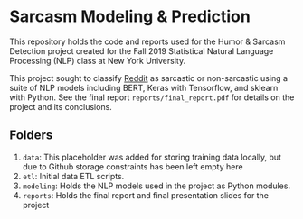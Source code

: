 # Sarcasm Modeling & Prediction
This repository holds the code and reports used for the Humor & Sarcasm Detection project created for the Fall 2019
Statistical Natural Language Processing (NLP) class at New York University.

This project sought to classify [Reddit](https://www.reddit.com/) as sarcastic or non-sarcastic using a suite of NLP models
including BERT, Keras with Tensorflow, and sklearn with Python. See the final report `reports/final_report.pdf` for details 
on the project and its conclusions.

## Folders
1. `data`: This placeholder was added for storing training data locally, but due to Github storage constraints has been left empty here
2. `etl`: Initial data ETL scripts.
3. `modeling`: Holds the NLP models used in the project as Python modules.
4. `reports`: Holds the final report and final presentation slides for the project